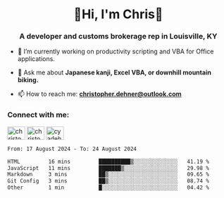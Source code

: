 <div class="main">
<h1 align="center">🌟Hi, I'm Chris🌟</h1>
<h3 align="center">A developer and customs brokerage rep in Louisville, KY</h3>

- 🔭 I’m currently working on productivity scripting and VBA for Office applications.

- 💬 Ask me about **Japanese kanji, Excel VBA, or downhill mountain biking.**

- 📫 How to reach me: **christopher.dehner@outlook.com**

<h3 align="left">Connect with me:</h3>
<p align="left">
<a href="https://linkedin.com/in/christopherdehnerii" target="blank"><img align="center" src="https://cdn.jsdelivr.net/npm/simple-icons@3.0.1/icons/linkedin.svg" alt="christopherdehnerii" height="30" width="40" /></a>
<a href="https://fb.com/christopherdehnerii" target="blank"><img align="center" src="https://cdn.jsdelivr.net/npm/simple-icons@3.0.1/icons/facebook.svg" alt="christopherdehnerii" height="30" width="40" /></a>
<a href="https://instagram.com/cyadehn" target="blank"><img align="center" src="https://cdn.jsdelivr.net/npm/simple-icons@3.0.1/icons/instagram.svg" alt="cyadehn" height="30" width="40" /></a>
</p>

<!--START_SECTION:waka-->

```txt
From: 17 August 2024 - To: 24 August 2024

HTML         16 mins         ██████████▒░░░░░░░░░░░░░░   41.19 %
JavaScript   11 mins         ███████▒░░░░░░░░░░░░░░░░░   29.98 %
Markdown     3 mins          ██▒░░░░░░░░░░░░░░░░░░░░░░   09.65 %
Git Config   3 mins          ██▒░░░░░░░░░░░░░░░░░░░░░░   08.74 %
Other        1 min           █░░░░░░░░░░░░░░░░░░░░░░░░   04.42 %
```

<!--END_SECTION:waka-->
